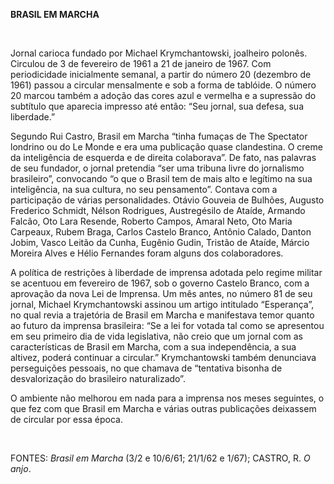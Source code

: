 **BRASIL EM MARCHA**

 

Jornal carioca fundado por Michael Krymchantowski, joalheiro polonês.
Circulou de 3 de fevereiro de 1961 a 21 de janeiro de 1967. Com
periodicidade inicialmente semanal, a partir do número 20 (dezembro de
1961) passou a circular mensalmente e sob a forma de tablóide. O número
20 marcou também a adoção das cores azul e vermelha e a supressão do
subtítulo que aparecia impresso até então: “Seu jornal, sua defesa, sua
liberdade.”

Segundo Rui Castro, Brasil em Marcha “tinha fumaças de The Spectator
londrino ou do Le Monde e era uma publicação quase clandestina. O creme
da inteligência de esquerda e de direita colaborava”. De fato, nas
palavras de seu fundador, o jornal pretendia “ser uma tribuna livre do
jornalismo brasileiro”, convocando “o que o Brasil tem de mais alto e
legítimo na sua inteligência, na sua cultura, no seu pensamento”.
Contava com a participação de várias personalidades. Otávio Gouveia de
Bulhões, Augusto Frederico Schmidt, Nélson Rodrigues, Austregésilo de
Ataíde, Armando Falcão, Oto Lara Resende, Roberto Campos, Amaral Neto,
Oto Maria Carpeaux, Rubem Braga, Carlos Castelo Branco, Antônio Calado,
Danton Jobim, Vasco Leitão da Cunha, Eugênio Gudin, Tristão de Ataíde,
Márcio Moreira Alves e Hélio Fernandes foram alguns dos colaboradores.

A política de restrições à liberdade de imprensa adotada pelo regime
militar se acentuou em fevereiro de 1967, sob o governo Castelo Branco,
com a aprovação da nova Lei de Imprensa. Um mês antes, no número 81 de
seu jornal, Michael Krymchantowski assinou um artigo intitulado
“Esperança”, no qual revia a trajetória de Brasil em Marcha e
manifestava temor quanto ao futuro da imprensa brasileira: “Se a lei for
votada tal como se apresentou em seu primeiro dia de vida legislativa,
não creio que um jornal com as características de Brasil em Marcha, com
a sua independência, a sua altivez, poderá continuar a circular.”
Krymchantowski também denunciava perseguições pessoais, no que chamava
de “tentativa bisonha de desvalorização do brasileiro naturalizado”.

O ambiente não melhorou em nada para a imprensa nos meses seguintes, o
que fez com que Brasil em Marcha e várias outras publicações deixassem
de circular por essa época.

 

FONTES: *Brasil em Marcha* (3/2 e 10/6/61; 21/1/62 e 1/67); CASTRO, R.
*O anjo*.
